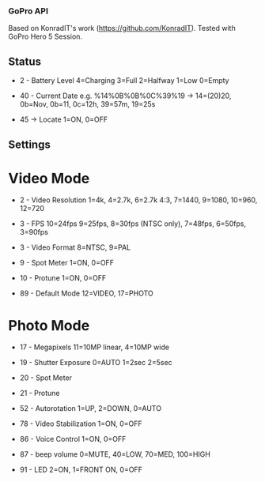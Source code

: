 ### GoPro API

Based on KonradIT's work (https://github.com/KonradIT).
Tested with GoPro Hero 5 Session.

## Status
- 2 - Battery Level
4=Charging
3=Full
2=Halfway
1=Low
0=Empty

<!-- status 8 and 19 have something to do with Bluetooth -->
- 40 - Current Date
e.g. %14%0B%0B%0C%39%19 -> 14=(20)20, 0b=Nov, 0b=11, 0c=12h, 39=57m, 19=25s
<!-- status 43 -->
<!-- status 44  submode -->

- 45 -> Locate 
1=ON, 0=OFF
<!-- status 54 space remaining -->
<!--- status 57 -> timer? -->

## Settings

# Video Mode
- 2 - Video Resolution 
1=4k, 
4=2.7k, 
6=2.7k 4:3,
7=1440,
9=1080, 
10=960, 
12=720

- 3 - FPS 
10=24fps 
9=25fps, 
8=30fps (NTSC only),
7=48fps, 
6=50fps, 
3=90fps

<!-- interplays with 3, resets 57 -->
- 3 - Video Format 
8=NTSC,
9=PAL

- 9 - Spot Meter 
1=ON, 
0=OFF

- 10 - Protune 
1=ON, 
0=OFF

- 89 - Default Mode 
12=VIDEO, 
17=PHOTO

# Photo Mode
- 17 - Megapixels 
11=10MP linear,
4=10MP wide

- 19 - Shutter Exposure
0=AUTO
1=2sec
2=5sec

- 20 - Spot Meter
- 21 - Protune
- 52 - Autorotation 
1=UP, 
2=DOWN, 
0=AUTO

- 78 - Video Stabilization
1=ON, 
0=OFF

- 86 - Voice Control
1=ON, 
0=OFF

- 87 - beep volume 
0=MUTE,
40=LOW, 
70=MED, 
100=HIGH

- 91 - LED
2=ON, 
1=FRONT ON,
0=OFF
